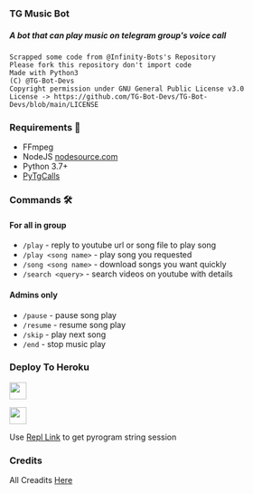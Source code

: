 ### TG Music Bot

##### A bot that can play music on telegram group's voice call

```
Scrapped some code from @Infinity-Bots's Repository
Please fork this repository don't import code
Made with Python3
(C) @TG-Bot-Devs
Copyright permission under GNU General Public License v3.0
License -> https://github.com/TG-Bot-Devs/TG-Bot-Devs/blob/main/LICENSE
```

<h3>Requirements 📝</h3>

- FFmpeg
- NodeJS [nodesource.com](https://nodesource.com/)
- Python 3.7+
- [PyTgCalls](https://github.com/pytgcalls/pytgcalls)

### Commands 🛠
#### For all in group
- `/play` - reply to youtube url or song file to play song
- `/play <song name>` - play song you requested
- `/song <song name>` - download songs you want quickly
- `/search <query>` - search videos on youtube with details

#### Admins only
- `/pause` - pause song play
- `/resume` - resume song play
- `/skip` - play next song
- `/end` - stop music play

### Deploy To Heroku</h4>

<p align="left">
  <a href="https://heroku.com/deploy/">
     <img height="30px" src="https://img.shields.io/badge/Deploy%20To%20Heroku-blueviolet?style=for-the-badge&logo=heroku">
  </a>

<p align="left">
  <a href="https://replit.com/@SpEcHiDe/GenerateStringSession">
     <img height="30px" src="https://img.shields.io/badge/Repl%20It-blueviolet?style=flat-square&logo=appveyor">
  </a>

Use [Repl Link](https://replit.com/@SpEcHiDe/GenerateStringSession) to get pyrogram string session

### Credits
 All Creadits [Here](https://telegra.ph/CREDITS-05-02)
